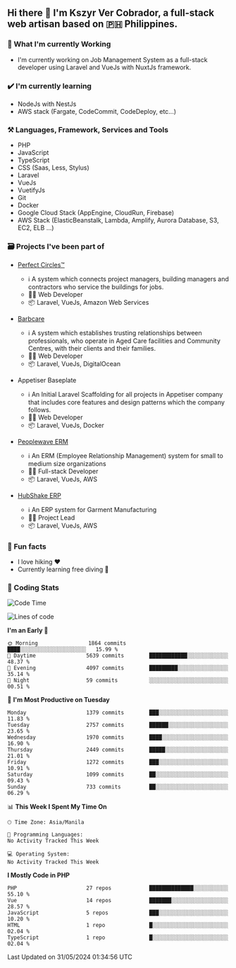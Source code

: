## Hi there 👋 I'm Kszyr Ver Cobrador, a full-stack web artisan based on 🇵🇭 Philippines.

### 🚀 What I'm currently Working

- I'm currently working on Job Management System as a full-stack developer using Laravel and VueJs with NuxtJs framework.

### ✔️ I'm currently learning

- NodeJs with NestJs
- AWS stack (Fargate, CodeCommit, CodeDeploy, etc...)

### ⚒️ Languages, Framework, Services and Tools
- PHP
- JavaScript
- TypeScript
- CSS (Saas, Less, Stylus)
- Laravel
- VueJs
- VuetifyJs
- Git
- Docker
- Google Cloud Stack (AppEngine, CloudRun, Firebase)
- AWS Stack (ElasticBeanstalk, Lambda, Amplify, Aurora Database, S3, EC2, ELB ...)


### 🗃 Projects I've been part of

- <a href="https://perfectcircles.com.au/" target="_blank">Perfect Circles™</a>

  - ℹ️ A system which connects project managers, building managers and contractors who service the buildings for jobs.
  - 👨‍💻 Web Developer
  - 📦 Laravel, VueJs, Amazon Web Services

- <a href="https://appetiser.com.au/portfolio/barbcare" target="_blank">Barbcare</a>

  - ℹ️ A system which establishes trusting relationships between professionals, who operate in Aged Care facilities and Community Centres, with their clients and their families.
  - 👨‍💻 Web Developer
  - 📦 Laravel, VueJs, DigitalOcean

- Appetiser Baseplate

  - ℹ️ An Initial Laravel Scaffolding for all projects in Appetiser company that includes core features and design patterns which the company follows.
  - 👨‍💻 Web Developer
  - 📦 Laravel, VueJs, Docker

- <a href="https://peoplewave.co" target="_blank">Peoplewave ERM</a>

  - ℹ️ An ERM (Employee Relationship Management) system for small to medium size organizations
  - 👨‍💻 Full-stack Developer
  - 📦 Laravel, VueJs, AWS

- <a href="https://www.posbang.com/garment-erp" target="_blank">HubShake ERP</a>

  - ℹ️ An ERP system for Garment Manufacturing
  - 👨‍💻 Project Lead
  - 📦 Laravel, VueJs, AWS

### 🌴 Fun facts

- I love hiking ❤️
- Currently learning free diving 🥽

### 🌟 Coding Stats

<!-- WakaTime Stats -->

<!--START_SECTION:waka-->
![Code Time](http://img.shields.io/badge/Code%20Time-2%2C996%20hrs%2019%20mins-blue)

![Lines of code](https://img.shields.io/badge/From%20Hello%20World%20I%27ve%20Written-10.9%20million%20lines%20of%20code-blue)

**I'm an Early 🐤** 

```text
🌞 Morning                1864 commits        ████░░░░░░░░░░░░░░░░░░░░░   15.99 % 
🌆 Daytime                5639 commits        ████████████░░░░░░░░░░░░░   48.37 % 
🌃 Evening                4097 commits        █████████░░░░░░░░░░░░░░░░   35.14 % 
🌙 Night                  59 commits          ░░░░░░░░░░░░░░░░░░░░░░░░░   00.51 % 
```
📅 **I'm Most Productive on Tuesday** 

```text
Monday                   1379 commits        ███░░░░░░░░░░░░░░░░░░░░░░   11.83 % 
Tuesday                  2757 commits        ██████░░░░░░░░░░░░░░░░░░░   23.65 % 
Wednesday                1970 commits        ████░░░░░░░░░░░░░░░░░░░░░   16.90 % 
Thursday                 2449 commits        █████░░░░░░░░░░░░░░░░░░░░   21.01 % 
Friday                   1272 commits        ███░░░░░░░░░░░░░░░░░░░░░░   10.91 % 
Saturday                 1099 commits        ██░░░░░░░░░░░░░░░░░░░░░░░   09.43 % 
Sunday                   733 commits         ██░░░░░░░░░░░░░░░░░░░░░░░   06.29 % 
```


📊 **This Week I Spent My Time On** 

```text
🕑︎ Time Zone: Asia/Manila

💬 Programming Languages: 
No Activity Tracked This Week

💻 Operating System: 
No Activity Tracked This Week
```

**I Mostly Code in PHP** 

```text
PHP                      27 repos            ██████████████░░░░░░░░░░░   55.10 % 
Vue                      14 repos            ███████░░░░░░░░░░░░░░░░░░   28.57 % 
JavaScript               5 repos             ███░░░░░░░░░░░░░░░░░░░░░░   10.20 % 
HTML                     1 repo              █░░░░░░░░░░░░░░░░░░░░░░░░   02.04 % 
TypeScript               1 repo              █░░░░░░░░░░░░░░░░░░░░░░░░   02.04 % 
```




 Last Updated on 31/05/2024 01:34:56 UTC
<!--END_SECTION:waka-->
